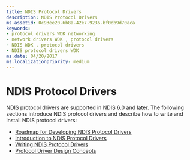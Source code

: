 ```yaml
---
title: NDIS Protocol Drivers
description: NDIS Protocol Drivers
ms.assetid: 0c93ee20-6b8a-42e7-9236-bf0db9d70aca
keywords:
- protocol drivers WDK networking
- network drivers WDK , protocol drivers
- NDIS WDK , protocol drivers
- NDIS protocol drivers WDK
ms.date: 04/20/2017
ms.localizationpriority: medium
---
```


# NDIS Protocol Drivers





NDIS protocol drivers are supported in NDIS 6.0 and later. The following sections introduce NDIS protocol drivers and describe how to write and install NDIS protocol drivers:

-   [Roadmap for Developing NDIS Protocol Drivers](roadmap-for-developing-ndis-protocol-drivers.md)
-   [Introduction to NDIS Protocol Drivers](introduction-to-ndis-protocol-drivers.md)
-   [Writing NDIS Protocol Drivers](writing-ndis-protocol-drivers.md)
-   [Protocol Driver Design Concepts](protocol-driver-design-concepts.md)

 

 





